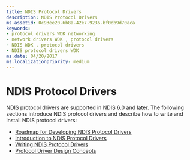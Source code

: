 ```yaml
---
title: NDIS Protocol Drivers
description: NDIS Protocol Drivers
ms.assetid: 0c93ee20-6b8a-42e7-9236-bf0db9d70aca
keywords:
- protocol drivers WDK networking
- network drivers WDK , protocol drivers
- NDIS WDK , protocol drivers
- NDIS protocol drivers WDK
ms.date: 04/20/2017
ms.localizationpriority: medium
---
```


# NDIS Protocol Drivers





NDIS protocol drivers are supported in NDIS 6.0 and later. The following sections introduce NDIS protocol drivers and describe how to write and install NDIS protocol drivers:

-   [Roadmap for Developing NDIS Protocol Drivers](roadmap-for-developing-ndis-protocol-drivers.md)
-   [Introduction to NDIS Protocol Drivers](introduction-to-ndis-protocol-drivers.md)
-   [Writing NDIS Protocol Drivers](writing-ndis-protocol-drivers.md)
-   [Protocol Driver Design Concepts](protocol-driver-design-concepts.md)

 

 





